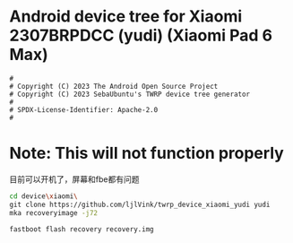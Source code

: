 # Android device tree for Xiaomi 2307BRPDCC (yudi) (Xiaomi Pad 6 Max)

```
#
# Copyright (C) 2023 The Android Open Source Project
# Copyright (C) 2023 SebaUbuntu's TWRP device tree generator
#
# SPDX-License-Identifier: Apache-2.0
#
```



# Note: This will not function properly

目前可以开机了，屏幕和fbe都有问题

```sh
cd device\xiaomi\
git clone https://github.com/ljlVink/twrp_device_xiaomi_yudi yudi
mka recoveryimage -j72 
```

```sh
fastboot flash recovery recovery.img
```